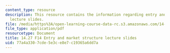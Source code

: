 ```yaml
---
content_type: resource
description: This resource contains the information regarding entry and market structure
  lecture slides.
file: /media/https%3A/open-learning-course-data-rc.s3.amazonaws.com/14-27-economics-and-e-commerce-fall-2014/77a4a3307cde5e3ce8e7c19365a6dd7a_MIT14_27F14_lecslide4.pdf
file_type: application/pdf
resourcetype: Document
title: 14.27 F14 Entry and market structure lecture slides
uid: 77a4a330-7cde-5e3c-e8e7-c19365a6dd7a
---
```

